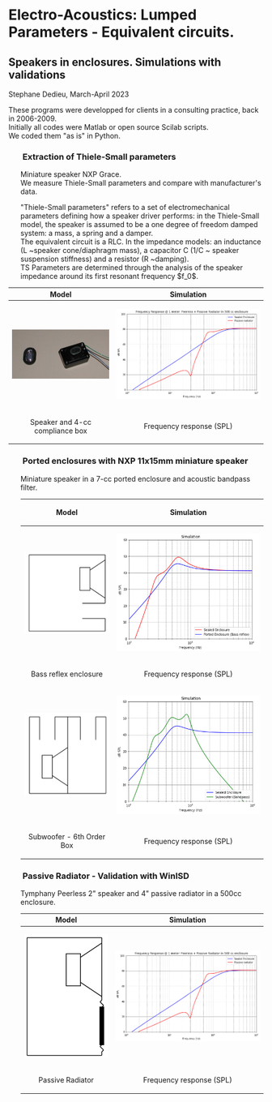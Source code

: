 # Electro-Acoustics: Lumped Parameters - Equivalent circuits. 
## Speakers in enclosures. Simulations with validations

Stephane Dedieu, March-April 2023

These programs were developped for clients in a consulting practice, back in 2006-2009. <br> 
Initially all codes were Matlab or open source Scilab scripts. <br>
We coded them "as is" in Python.  


### <ul> Extraction of Thiele-Small parameters </ul>

<ul> Miniature speaker NXP Grace. <br> We measure Thiele-Small parameters and compare with manufacturer's data. </ul>

<ul> "Thiele-Small parameters" refers to a set of electromechanical parameters defining how a speaker driver performs:
in the Thiele-Small model, the speaker is assumed to be a one degree of freedom damped system: a mass, a spring and a damper. <br>
The equivalent circuit is a RLC. In the impedance models: an inductance (L ~speaker cone/diaphragm mass), a capacitor C (1/C ~ speaker suspension stiffness) and a resistor (R ~damping). <br>
TS Parameters are determined through the analysis of the speaker impedance around its first resonant frequency $f_0$. </ul>

| Model           |  Simulation | 
| ---             | ---         | 
| <p align="center"> <img src="TS_ComplianceBox.png" width="200"  /> </p> | <p align="center"> <img src="Peerless_PR_SPL_Sim.png" width="350"  /> </p> |
| <p align="center"> Speaker and 4-cc compliance box  </p>  |  <p align="center"> Frequency response (SPL)  </p>  |



### <ul> Ported enclosures with NXP 11x15mm miniature speaker </ul>

<ul> Miniature speaker in a 7-cc ported enclosure and acoustic bandpass filter.  </ul>  

<ul>
 
| <p align="center"><b> Model </b></p>            | <p align="center"><b> Simulation </b></p>  | 
| :--- | :--- | 
| <p align="center"> <img src="BassReflexBox.png" width="200"  /> </p> | <p align="center"> <img src="Speaker11x15mmBR050_sim.png" width="350"  /> </p> |
|  <p align="center"> Bass reflex enclosure </p>  |     <p align="center"> Frequency response (SPL)   </p>            |
| <p align="center"> <img src="6thOrderBox.png" width="200"  /> </p>  |   <p align="center"> <img src="Speaker11x15mmBandPass050_sim.png" width="350"  /> </p>    |
|  <p align="center"> Subwoofer - 6th Order Box </p> |  <p align="center"> Frequency response (SPL)   </p>       |

</ul>



### <ul> Passive Radiator - Validation with WinISD </ul>

<ul> Tymphany Peerless 2" speaker and 4" passive radiator in a 500cc enclosure.   </ul>

<ul>
 
| Model           |  Simulation | 
| ---             | ---         | 
| <p align="center"> <img src="PassiveRadiatorBox.png" width="200"  /> </p> | <p align="center"> <img src="Peerless_PR_SPL_Sim.png" width="350"  /> </p> |
| <p align="center"> Passive Radiator  </p>  |  <p align="center"> Frequency response (SPL)  </p>  |

</ul>






